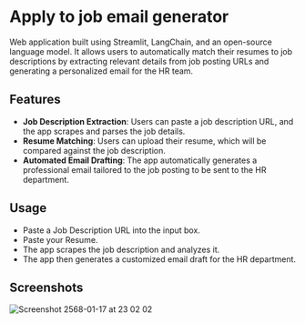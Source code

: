 # Apply to job email generator
Web application built using Streamlit, LangChain, and an open-source language model. It allows users to automatically match their resumes to job descriptions by extracting relevant details from job posting URLs and generating a personalized email for the HR team.

## Features
- **Job Description Extraction**: Users can paste a job description URL, and the app scrapes and parses the job details.
- **Resume Matching**: Users can upload their resume, which will be compared against the job description.
- **Automated Email Drafting**: The app automatically generates a professional email tailored to the job posting to be sent to the HR department.

## Usage
- Paste a Job Description URL into the input box.
- Paste your Resume.
- The app scrapes the job description and analyzes it.
- The app then generates a customized email draft for the HR department.

## Screenshots
![Screenshot 2568-01-17 at 23 02 02](https://github.com/user-attachments/assets/a7c1e13f-34e5-43dc-92ca-3332f12b9d48)

